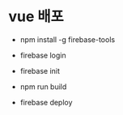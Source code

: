 # vue 배포

- npm install -g firebase-tools
- firebase login

- firebase init

- npm run build

- firebase deploy

